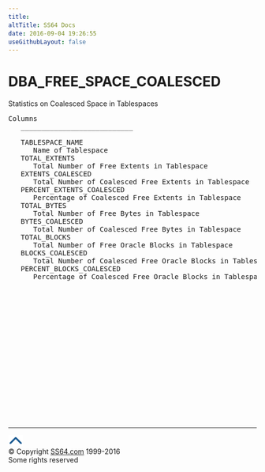 ```yaml
---
title:
altTitle: SS64 Docs
date: 2016-09-04 19:26:55
useGithubLayout: false
---
```

<!-- #BeginLibraryItem "/Library/head_orad.lbi" --><!-- #EndLibraryItem --><h1>DBA_FREE_SPACE_COALESCED </h1><p> Statistics on Coalesced Space in Tablespaces </p> 
 
<pre>Columns
   ___________________________
 
   TABLESPACE_NAME
      Name of Tablespace
   TOTAL_EXTENTS
      Total Number of Free Extents in Tablespace
   EXTENTS_COALESCED
      Total Number of Coalesced Free Extents in Tablespace
   PERCENT_EXTENTS_COALESCED
      Percentage of Coalesced Free Extents in Tablespace
   TOTAL_BYTES
      Total Number of Free Bytes in Tablespace
   BYTES_COALESCED
      Total Number of Coalesced Free Bytes in Tablespace
   TOTAL_BLOCKS
      Total Number of Free Oracle Blocks in Tablespace
   BLOCKS_COALESCED
      Total Number of Coalesced Free Oracle Blocks in Tablespace
   PERCENT_BLOCKS_COALESCED
      Percentage of Coalesced Free Oracle Blocks in Tablespace

</pre><!-- #BeginLibraryItem "/Library/foot_orad.lbi" --><p>
<!-- oracle-footer -->
<ins class="adsbygoogle" style="display:inline-block;width:300px;height:250px" data-ad-client="ca-pub-6140977852749469" data-ad-slot="4275490898"></ins>
<script>
(adsbygoogle = window.adsbygoogle || []).push({});
</script></p>
<hr>
<div id="bl" class="footer"><a href="DBA_FREE_SPACE_COALESCED.html#"><img src="../images/top.png" width="30" height="22" alt="Back to the Top"></a></div>
<div id="br" class="footer, tagline">© Copyright <a href="http://ss64.com/">SS64.com</a> 1999-2016<br>
Some rights reserved</div>
<!-- #EndLibraryItem -->

